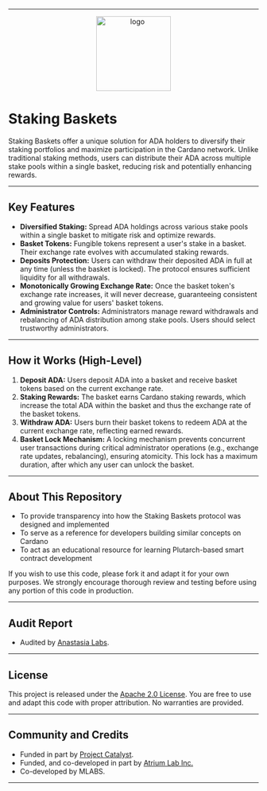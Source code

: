 
---

<p align="center">
  <img src="https://github.com/user-attachments/assets/d93aef5a-69c5-4dac-bd82-8f51480c97d5" alt="logo" width="150"/>
</p>



# Staking Baskets

Staking Baskets offer a unique solution for ADA holders to diversify their staking portfolios and maximize participation in the Cardano network. Unlike traditional staking methods, users can distribute their ADA across multiple stake pools within a single basket, reducing risk and potentially enhancing rewards.

---

## Key Features
* **Diversified Staking:** Spread ADA holdings across various stake pools within a single basket to mitigate risk and optimize rewards.  
* **Basket Tokens:** Fungible tokens represent a user's stake in a basket. Their exchange rate evolves with accumulated staking rewards.  
* **Deposits Protection:** Users can withdraw their deposited ADA in full at any time (unless the basket is locked). The protocol ensures sufficient liquidity for all withdrawals.  
* **Monotonically Growing Exchange Rate:** Once the basket token's exchange rate increases, it will never decrease, guaranteeing consistent and growing value for users' basket tokens.  
* **Administrator Controls:** Administrators manage reward withdrawals and rebalancing of ADA distribution among stake pools. Users should select trustworthy administrators.  

---

## How it Works (High-Level)
1. **Deposit ADA:** Users deposit ADA into a basket and receive basket tokens based on the current exchange rate.  
2. **Staking Rewards:** The basket earns Cardano staking rewards, which increase the total ADA within the basket and thus the exchange rate of the basket tokens.  
3. **Withdraw ADA:** Users burn their basket tokens to redeem ADA at the current exchange rate, reflecting earned rewards.  
4. **Basket Lock Mechanism:** A locking mechanism prevents concurrent user transactions during critical administrator operations (e.g., exchange rate updates, rebalancing), ensuring atomicity. This lock has a maximum duration, after which any user can unlock the basket.  

---

## About This Repository
- To provide transparency into how the Staking Baskets protocol was designed and implemented  
- To serve as a reference for developers building similar concepts on Cardano  
- To act as an educational resource for learning Plutarch-based smart contract development  

If you wish to use this code, please fork it and adapt it for your own purposes. We strongly encourage thorough review and testing before using any portion of this code in production.  

---
## Audit Report

- Audited by [Anastasia Labs](https://www.anastasialabs.com/).

---

## License

This project is released under the [Apache 2.0 License](./LICENSE). You are free to use and adapt this code with proper attribution. No warranties are provided.  

---

## Community and Credits

- Funded in part by [Project Catalyst](https://projectcatalyst.io/).
- Funded, and co-developed in part by [Atrium Lab Inc.](https://atriumlab.io)
- Co-developed by MLABS.

---


